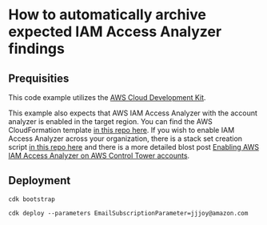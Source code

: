 
# How to automatically archive expected IAM Access Analyzer findings

## Prequisities

This code example utilizes the [AWS Cloud Development Kit](https://aws.amazon.com/cdk/).

This example also expects that AWS IAM Access Analyzer with the account analyzer is enabled in the target region. You can find the AWS CloudFormation template [in this repo here](https://github.com/aws-samples/aws-iam-permissions-guardrails/blob/master/access-analyzer/enablement/account-analyzer.yaml). If you wish to enable IAM Access Analyzer across your organization, there is a stack set creation script [in this repo here](https://github.com/aws-samples/aws-iam-permissions-guardrails/tree/master/access-analyzer/enablement) and there is a more detailed blost post [Enabling AWS IAM Access Analyzer on AWS Control Tower accounts](https://aws.amazon.com/blogs/mt/enabling-aws-identity-and-access-analyzer-on-aws-control-tower-accounts/).

## Deployment

```
cdk bootstrap

cdk deploy --parameters EmailSubscriptionParameter=jjjoy@amazon.com

```

